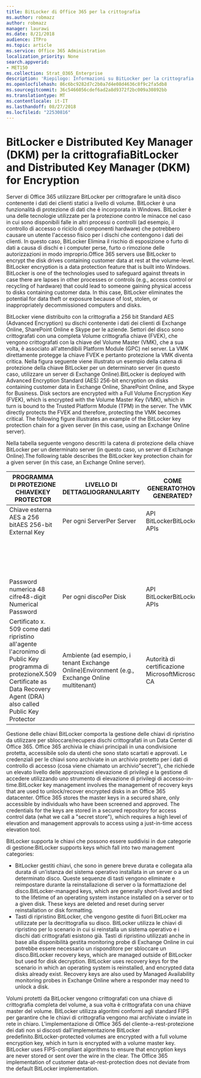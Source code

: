 ```yaml
---
title: BitLocker di Office 365 per la crittografia
ms.author: robmazz
author: robmazz
manager: laurawi
ms.date: 8/21/2018
audience: ITPro
ms.topic: article
ms.service: Office 365 Administration
localization_priority: None
search.appverid:
- MET150
ms.collection: Strat_O365_Enterprise
description: 'Riepilogo: Informazioni su BitLocker per la crittografia nel cloud.'
ms.openlocfilehash: 86c6bc9282d7c2b0a7d4e08d4636c8f9c2fa5db8
ms.sourcegitcommit: 36c5466056cdef6ad2a8d9372f2bc009a30892bb
ms.translationtype: MT
ms.contentlocale: it-IT
ms.lasthandoff: 08/27/2018
ms.locfileid: "22530816"
---
```

# <a name="bitlocker-and-distributed-key-manager-dkm-for-encryption"></a><span data-ttu-id="b32da-103">BitLocker e Distributed Key Manager (DKM) per la crittografia</span><span class="sxs-lookup"><span data-stu-id="b32da-103">BitLocker and Distributed Key Manager (DKM) for Encryption</span></span>
<span data-ttu-id="b32da-p101">Server di Office 365 utilizzare BitLocker per crittografare le unità disco contenente i dati dei clienti statici a livello di volume. BitLocker è una funzionalità di protezione di dati che è incorporata in Windows. BitLocker è una delle tecnologie utilizzate per la protezione contro le minacce nel caso in cui sono disponibili falle in altri processi o controlli (ad esempio, il controllo di accesso o riciclo di componenti hardware) che potrebbero causare un utente l'accesso fisico per i dischi che contengono i dati dei clienti. In questo caso, BitLocker Elimina il rischio di esposizione o furto di dati a causa di dischi e i computer perse, furto o rimozione delle autorizzazioni in modo improprio.</span><span class="sxs-lookup"><span data-stu-id="b32da-p101">Office 365 servers use BitLocker to encrypt the disk drives containing customer data at rest at the volume-level. BitLocker encryption is a data protection feature that is built into Windows. BitLocker is one of the technologies used to safeguard against threats in case there are lapses in other processes or controls (e.g., access control or recycling of hardware) that could lead to someone gaining physical access to disks containing customer data. In this case, BitLocker eliminates the potential for data theft or exposure because of lost, stolen, or inappropriately decommissioned computers and disks.</span></span>

<span data-ttu-id="b32da-p102">BitLocker viene distribuito con la crittografia a 256 bit Standard AES (Advanced Encryption) su dischi contenente i dati dei clienti di Exchange Online, SharePoint Online e Skype per le aziende. Settori del disco sono crittografati con una completa Volume crittografia chiave (FVEK), che vengono crittografati con la chiave del Volume Master (VMK), che a sua volta, è associato all'attendibili Platform Module (GPC) nel server. La VMK direttamente protegge la chiave FVEK e pertanto protezione la VMK diventa critica. Nella figura seguente viene illustrato un esempio della catena di protezione della chiave BitLocker per un determinato server (in questo caso, utilizzare un server di Exchange Online).</span><span class="sxs-lookup"><span data-stu-id="b32da-p102">BitLocker is deployed with Advanced Encryption Standard (AES) 256-bit encryption on disks containing customer data in Exchange Online, SharePoint Online, and Skype for Business. Disk sectors are encrypted with a Full Volume Encryption Key (FVEK), which is encrypted with the Volume Master Key (VMK), which in turn is bound to the Trusted Platform Module (TPM) in the server. The VMK directly protects the FVEK and therefore, protecting the VMK becomes critical. The following figure illustrates an example of the BitLocker key protection chain for a given server (in this case, using an Exchange Online server).</span></span>

<span data-ttu-id="b32da-112">Nella tabella seguente vengono descritti la catena di protezione della chiave BitLocker per un determinato server (in questo caso, un server di Exchange Online).</span><span class="sxs-lookup"><span data-stu-id="b32da-112">The following table describes the BitLocker key protection chain for a given server (in this case, an Exchange Online server).</span></span>

| <span data-ttu-id="b32da-113">PROGRAMMA DI PROTEZIONE CHIAVE</span><span class="sxs-lookup"><span data-stu-id="b32da-113">KEY PROTECTOR</span></span> | <span data-ttu-id="b32da-114">LIVELLO DI DETTAGLIO</span><span class="sxs-lookup"><span data-stu-id="b32da-114">GRANULARITY</span></span> | <span data-ttu-id="b32da-115">COME GENERATO?</span><span class="sxs-lookup"><span data-stu-id="b32da-115">HOW GENERATED?</span></span> | <span data-ttu-id="b32da-116">DOVE VIENE MEMORIZZATO?</span><span class="sxs-lookup"><span data-stu-id="b32da-116">WHERE IS IT STORED?</span></span> | <span data-ttu-id="b32da-117">PROTEZIONE</span><span class="sxs-lookup"><span data-stu-id="b32da-117">PROTECTION</span></span> |
|--------------------------------------------------------------------------------|-------------------------------------------------|----------------|-------------------------|--------------------------------------------------------------------------------------------------|
| <span data-ttu-id="b32da-118">Chiave esterna AES a 256 bit</span><span class="sxs-lookup"><span data-stu-id="b32da-118">AES 256-bit External Key</span></span> | <span data-ttu-id="b32da-119">Per ogni Server</span><span class="sxs-lookup"><span data-stu-id="b32da-119">Per Server</span></span> | <span data-ttu-id="b32da-120">API BitLocker</span><span class="sxs-lookup"><span data-stu-id="b32da-120">BitLocker APIs</span></span> | <span data-ttu-id="b32da-121">GPC o segreta sicuro</span><span class="sxs-lookup"><span data-stu-id="b32da-121">TPM or Secret Safe</span></span> | <span data-ttu-id="b32da-122">Archivio protetto / controllo di accesso</span><span class="sxs-lookup"><span data-stu-id="b32da-122">Lockbox / Access Control</span></span> |
|  |  |  | <span data-ttu-id="b32da-123">Registro di sistema Server cassette postali</span><span class="sxs-lookup"><span data-stu-id="b32da-123">Mailbox Server Registry</span></span> | <span data-ttu-id="b32da-124">GPC crittografati</span><span class="sxs-lookup"><span data-stu-id="b32da-124">TPM encrypted</span></span> |
| <span data-ttu-id="b32da-125">Password numerica 48 cifre</span><span class="sxs-lookup"><span data-stu-id="b32da-125">48-digit Numerical Password</span></span> | <span data-ttu-id="b32da-126">Per ogni disco</span><span class="sxs-lookup"><span data-stu-id="b32da-126">Per Disk</span></span> | <span data-ttu-id="b32da-127">API BitLocker</span><span class="sxs-lookup"><span data-stu-id="b32da-127">BitLocker APIs</span></span> | <span data-ttu-id="b32da-128">Active Directory</span><span class="sxs-lookup"><span data-stu-id="b32da-128">Active Directory</span></span> | <span data-ttu-id="b32da-129">Archivio protetto / controllo di accesso</span><span class="sxs-lookup"><span data-stu-id="b32da-129">Lockbox / Access Control</span></span> |
| <span data-ttu-id="b32da-130">Certificato x. 509 come dati ripristino all'agente l'acronimo di Public Key programma di protezione</span><span class="sxs-lookup"><span data-stu-id="b32da-130">X.509 Certificate as Data Recovery Agent (DRA) also called Public Key Protector</span></span> | <span data-ttu-id="b32da-131">Ambiente (ad esempio, i tenant Exchange Online)</span><span class="sxs-lookup"><span data-stu-id="b32da-131">Environment (e.g., Exchange Online multitenant)</span></span> | <span data-ttu-id="b32da-132">Autorità di certificazione Microsoft</span><span class="sxs-lookup"><span data-stu-id="b32da-132">Microsoft CA</span></span> | <span data-ttu-id="b32da-133">Sistema di compilazione</span><span class="sxs-lookup"><span data-stu-id="b32da-133">Build System</span></span> | <span data-ttu-id="b32da-p103">Non un utente ha la password completa per la chiave privata. La password è in protezione fisica.</span><span class="sxs-lookup"><span data-stu-id="b32da-p103">No one user has the full password to the private key. The password is under physical protection.</span></span> |


<span data-ttu-id="b32da-p104">Gestione delle chiavi BitLocker comporta la gestione delle chiavi di ripristino da utilizzare per sbloccare/recupera dischi crittografati in un Data Center di Office 365. Office 365 archivia le chiavi principali in una condivisione protetta, accessibile solo da utenti che sono stato scartati e approvati. Le credenziali per le chiavi sono archiviate in un archivio protetto per i dati di controllo di accesso (cosa viene chiamato un archivio"secret"), che richiede un elevato livello delle approvazioni elevazione di privilegi e la gestione di accedere utilizzando uno strumento di elevazione di privilegi di accesso-in-time.</span><span class="sxs-lookup"><span data-stu-id="b32da-p104">BitLocker key management involves the management of recovery keys that are used to unlock/recover encrypted disks in an Office 365 datacenter. Office 365 stores the master keys in a secured share, only accessible by individuals who have been screened and approved. The credentials for the keys are stored in a secured repository for access control data (what we call a "secret store"), which requires a high level of elevation and management approvals to access using a just-in-time access elevation tool.</span></span>

<span data-ttu-id="b32da-139">BitLocker supporta le chiavi che possono essere suddivisi in due categorie di gestione:</span><span class="sxs-lookup"><span data-stu-id="b32da-139">BitLocker supports keys which fall into two management categories:</span></span>
- <span data-ttu-id="b32da-p105">BitLocker gestiti chiavi, che sono in genere breve durata e collegata alla durata di un'istanza del sistema operativo installata in un server o a un determinato disco. Queste sequenze di tasti vengono eliminate e reimpostare durante la reinstallazione di server o la formattazione del disco.</span><span class="sxs-lookup"><span data-stu-id="b32da-p105">BitLocker-managed keys, which are generally short-lived and tied to the lifetime of an operating system instance installed on a server or to a given disk. These keys are deleted and reset during server reinstallation or disk formatting.</span></span>
- <span data-ttu-id="b32da-p106">Tasti di ripristino BitLocker, che vengono gestite di fuori BitLocker ma utilizzate per la decrittografia su disco. BitLocker utilizza le chiavi di ripristino per lo scenario in cui si reinstalla un sistema operativo e i dischi dati crittografati esistono già. Tasti di ripristino utilizzati anche in base alla disponibilità gestita monitoring probe di Exchange Online in cui potrebbe essere necessario un risponditore per sbloccare un disco.</span><span class="sxs-lookup"><span data-stu-id="b32da-p106">BitLocker recovery keys, which are managed outside of BitLocker but used for disk decryption. BitLocker uses recovery keys for the scenario in which an operating system is reinstalled, and encrypted data disks already exist. Recovery keys are also used by Managed Availability monitoring probes in Exchange Online where a responder may need to unlock a disk.</span></span>

<span data-ttu-id="b32da-p107">Volumi protetti da BitLocker vengono crittografati con una chiave di crittografia completa del volume, a sua volta è crittografata con una chiave master del volume. BitLocker utilizza algoritmi conformi agli standard FIPS per garantire che le chiavi di crittografia vengono mai archiviate o inviate in rete in chiaro. L'implementazione di Office 365 del cliente-a-rest-protezione dei dati non si discosti dall'implementazione BitLocker predefinito.</span><span class="sxs-lookup"><span data-stu-id="b32da-p107">BitLocker-protected volumes are encrypted with a full volume encryption key, which in turn is encrypted with a volume master key. BitLocker uses FIPS-compliant algorithms to ensure that encryption keys are never stored or sent over the wire in the clear. The Office 365 implementation of customer data-at-rest-protection does not deviate from the default BitLocker implementation.</span></span>